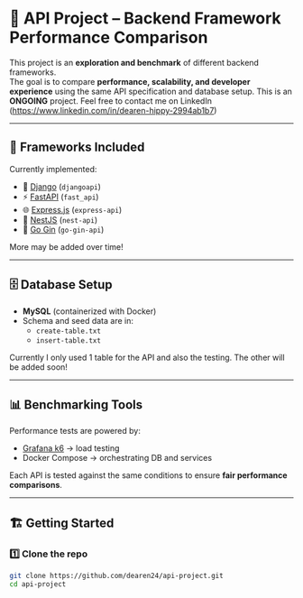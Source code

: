 # 🚀 API Project – Backend Framework Performance Comparison

This project is an **exploration and benchmark** of different backend frameworks.  
The goal is to compare **performance, scalability, and developer experience** using the same API specification and database setup.
This is an **ONGOING** project. Feel free to contact me on LinkedIn (https://www.linkedin.com/in/dearen-hippy-2994ab1b7)

---

## 📌 Frameworks Included

Currently implemented:

- 🐍 [Django](https://www.djangoproject.com/) (`djangoapi`)
- ⚡ [FastAPI](https://fastapi.tiangolo.com/) (`fast_api`)
- 🌐 [Express.js](https://expressjs.com/) (`express-api`)
- 🥷 [NestJS](https://nestjs.com/) (`nest-api`)
- 🐹 [Go Gin](https://gin-gonic.com/) (`go-gin-api`)

More may be added over time!

---

## 🗄️ Database Setup

- **MySQL** (containerized with Docker)  
- Schema and seed data are in:
  - `create-table.txt`
  - `insert-table.txt`
 
Currently I only used 1 table for the API and also the testing. The other will be added soon!

---

## 📊 Benchmarking Tools

Performance tests are powered by:

- [Grafana k6](https://k6.io/) → load testing  
- Docker Compose → orchestrating DB and services  

Each API is tested against the same conditions to ensure **fair performance comparisons**.

---

## 🏗️ Getting Started

### 1️⃣ Clone the repo
```bash
git clone https://github.com/dearen24/api-project.git
cd api-project
